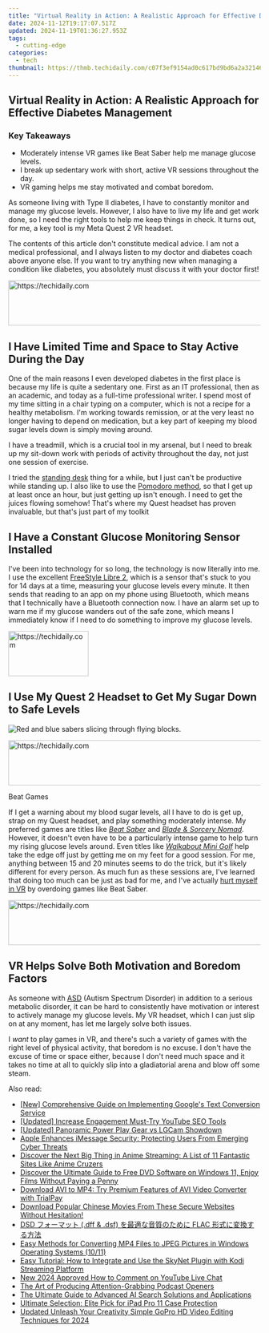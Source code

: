 ```yaml
---
title: "Virtual Reality in Action: A Realistic Approach for Effective Diabetes Management"
date: 2024-11-12T19:17:07.517Z
updated: 2024-11-19T01:36:27.953Z
tags:
  - cutting-edge
categories:
  - tech
thumbnail: https://thmb.techidaily.com/c07f3ef9154ad0c617bd9bd6a2a32146d7b51b27c7deece2dc0396518e1e76ee.jpg
---
```


## Virtual Reality in Action: A Realistic Approach for Effective Diabetes Management

### Key Takeaways

* Moderately intense VR games like Beat Saber help me manage glucose levels.
* I break up sedentary work with short, active VR sessions throughout the day.
* VR gaming helps me stay motivated and combat boredom.

 As someone living with Type II diabetes, I have to constantly monitor and manage my glucose levels. However, I also have to live my life and get work done, so I need the right tools to help me keep things in check. It turns out, for me, a key tool is my Meta Quest 2 VR headset.

 The contents of this article don't constitute medical advice. I am not a medical professional, and I always listen to my doctor and diabetes coach above anyone else. If you want to try anything new when managing a condition like diabetes, you absolutely must discuss it with your doctor first!

<!-- affiliate ads begin -->
<a href="https://ephamedtechinc.pxf.io/c/5597632/2137213/26400" target="_top" id="2137213">
  <img src="//a.impactradius-go.com/display-ad/26400-2137213" border="0" alt="https://techidaily.com" width="728" height="90"/>
</a>
<img height="0" width="0" src="https://ephamedtechinc.pxf.io/i/5597632/2137213/26400" style="position:absolute;visibility:hidden;" border="0" />
<!-- affiliate ads end -->

##  I Have Limited Time and Space to Stay Active During the Day

 One of the main reasons I even developed diabetes in the first place is because my life is quite a sedentary one. First as an IT professional, then as an academic, and today as a full-time professional writer. I spend most of my time sitting in a chair typing on a computer, which is not a recipe for a healthy metabolism. I'm working towards remission, or at the very least no longer having to depend on medication, but a key part of keeping my blood sugar levels down is simply moving around.

 I have a treadmill, which is a crucial tool in my arsenal, but I need to break up my sit-down work with periods of activity throughout the day, not just one session of exercise.

 I tried the [standing desk](https://video-capture.techidaily.com/updated-streamlining-mov-files-on-windows-11-os/) thing for a while, but I just can't be productive while standing up. I also like to use the [Pomodoro method](https://screen-sharing-recording.techidaily.com/updated-navigating-noise-free-networks-secrets-for-silencing-disruptions-on-gomeet/), so that I get up at least once an hour, but just getting up isn't enough. I need to get the juices flowing somehow! That's where my Quest headset has proven invaluable, but that's just part of my toolkit

##  I Have a Constant Glucose Monitoring Sensor Installed

 I've been into technology for so long, the technology is now literally into me. I use the excellent [FreeStyle Libre 2](https://www.freestyle.abbott/us-en/products/freestyle-libre-2.html), which is a sensor that's stuck to you for 14 days at a time, measuring your glucose levels every minute. It then sends that reading to an app on my phone using Bluetooth, which means that I technically have a Bluetooth connection now. I have an alarm set up to warn me if my glucose wanders out of the safe zone, which means I immediately know if I need to do something to improve my glucose levels.

<!-- affiliate ads begin -->
<a href="https://united.elfm.net/c/5597632/2139558/4704" target="_top" id="2139558">
  <img src="//a.impactradius-go.com/display-ad/4704-2139558" border="0" alt="https://techidaily.com" width="160" height="90"/>
</a>
<img height="0" width="0" src="https://united.elfm.net/i/5597632/2139558/4704" style="position:absolute;visibility:hidden;" border="0" />
<!-- affiliate ads end -->

##  I Use My Quest 2 Headset to Get My Sugar Down to Safe Levels

![Red and blue sabers slicing through flying blocks.](https://static1.howtogeekimages.com/wordpress/wp-content/uploads/2024/07/beatsaber.jpg) 

<!-- affiliate ads begin -->
<a href="https://appsumo.8odi.net/c/5597632/2130873/7443" target="_top" id="2130873">
  <img src="//a.impactradius-go.com/display-ad/7443-2130873" border="0" alt="https://techidaily.com" width="600" height="90"/>
</a>
<img height="0" width="0" src="https://appsumo.8odi.net/i/5597632/2130873/7443" style="position:absolute;visibility:hidden;" border="0" />
<!-- affiliate ads end -->

Beat Games

 If I get a warning about my blood sugar levels, all I have to do is get up, strap on my Quest headset, and play something moderately intense. My preferred games are titles like _[Beat Saber](https://www.meta.com/experiences/2448060205267927/)_ and _[Blade & Sorcery Nomad](https://www.meta.com/experiences/2031826350263349/)._ However, it doesn't even have to be a particularly intense game to help turn my rising glucose levels around. Even titles like _[Walkabout Mini Golf](https://www.meta.com/experiences/2462678267173943/)_ help take the edge off just by getting me on my feet for a good session. For me, anything between 15 and 20 minutes seems to do the trick, but it's likely different for every person. As much fun as these sessions are, I've learned that doing too much can be just as bad for me, and I've actually [hurt myself in VR](https://ios-pokemon-go.techidaily.com/catch-or-beat-sleeping-snorlax-on-pokemon-go-for-apple-iphone-14-drfone-by-drfone-virtual-ios/) by overdoing games like Beat Saber.

<!-- affiliate ads begin -->
<a href="https://review-au.sjv.io/c/5597632/2135316/14409" target="_top" id="2135316">
  <img src="//a.impactradius-go.com/display-ad/14409-2135316" border="0" alt="https://techidaily.com" width="728" height="90"/>
</a>
<img height="0" width="0" src="https://review-au.sjv.io/i/5597632/2135316/14409" style="position:absolute;visibility:hidden;" border="0" />
<!-- affiliate ads end -->

##  VR Helps Solve Both Motivation and Boredom Factors

 As someone with [ASD](https://www.mayoclinic.org/diseases-conditions/autism-spectrum-disorder/symptoms-causes/syc-20352928) (Autism Spectrum Disorder) in addition to a serious metabolic disorder, it can be hard to consistently have motivation or interest to actively manage my glucose levels. My VR headset, which I can just slip on at any moment, has let me largely solve both issues.

 I _want_ to play games in VR, and there's such a variety of games with the right level of physical activity, that boredom is no excuse. I don't have the excuse of time or space either, because I don't need much space and it takes no time at all to quickly slip into a gladiatorial arena and blow off some steam.

<ins class="adsbygoogle"
     style="display:block"
     data-ad-format="autorelaxed"
     data-ad-client="ca-pub-7571918770474297"
     data-ad-slot="1223367746"></ins>

<ins class="adsbygoogle"
     style="display:block"
     data-ad-client="ca-pub-7571918770474297"
     data-ad-slot="8358498916"
     data-ad-format="auto"
     data-full-width-responsive="true"></ins>

<span class="atpl-alsoreadstyle">Also read:</span>
<div><ul>
<li><a href="https://extra-tips.techidaily.com/new-comprehensive-guide-on-implementing-googles-text-conversion-service/"><u>[New] Comprehensive Guide on Implementing Google's Text Conversion Service</u></a></li>
<li><a href="https://youtube-docs.techidaily.com/ed-increase-engagement-must-try-youtube-seo-tools/"><u>[Updated] Increase Engagement Must-Try YouTube SEO Tools</u></a></li>
<li><a href="https://extra-approaches.techidaily.com/updated-panoramic-power-play-gear-vs-lgcam-showdown/"><u>[Updated] Panoramic Power Play Gear vs LGCam Showdown</u></a></li>
<li><a href="https://technical-tips.techidaily.com/apple-enhances-imessage-security-protecting-users-from-emerging-cyber-threats/"><u>Apple Enhances iMessage Security: Protecting Users From Emerging Cyber Threats</u></a></li>
<li><a href="https://tech-haven.techidaily.com/discover-the-next-big-thing-in-anime-streaming-a-list-of-11-fantastic-sites-like-anime-cruzers/"><u>Discover the Next Big Thing in Anime Streaming: A List of 11 Fantastic Sites Like Anime Cruzers</u></a></li>
<li><a href="https://tech-haven.techidaily.com/discover-the-ultimate-guide-to-free-dvd-software-on-windows-11-enjoy-films-without-paying-a-penny/"><u>Discover the Ultimate Guide to Free DVD Software on Windows 11, Enjoy Films Without Paying a Penny</u></a></li>
<li><a href="https://tech-haven.techidaily.com/download-avi-to-mp4-try-premium-features-of-avi-video-converter-with-trialpay/"><u>Download AVI to MP4: Try Premium Features of AVI Video Converter with TrialPay</u></a></li>
<li><a href="https://tech-haven.techidaily.com/download-popular-chinese-movies-from-these-secure-websites-without-hesitation/"><u>Download Popular Chinese Movies From These Secure Websites Without Hesitation!</u></a></li>
<li><a href="https://tech-haven.techidaily.com/dsd-dff-and-dsf-flac/"><u>DSD フォーマット (.dff & .dsf) を最適な音質のために FLAC 形式に変換する方法</u></a></li>
<li><a href="https://tech-haven.techidaily.com/easy-methods-for-converting-mp4-files-to-jpeg-pictures-in-windows-operating-systems-1011/"><u>Easy Methods for Converting MP4 Files to JPEG Pictures in Windows Operating Systems (10/11)</u></a></li>
<li><a href="https://tech-haven.techidaily.com/easy-tutorial-how-to-integrate-and-use-the-skynet-plugin-with-kodi-streaming-platform/"><u>Easy Tutorial: How to Integrate and Use the SkyNet Plugin with Kodi Streaming Platform</u></a></li>
<li><a href="https://ai-video-editing.techidaily.com/new-2024-approved-how-to-comment-on-youtube-live-chat/"><u>New 2024 Approved How to Comment on YouTube Live Chat</u></a></li>
<li><a href="https://extra-information.techidaily.com/the-art-of-producing-attention-grabbing-podcast-openers/"><u>The Art of Producing Attention-Grabbing Podcast Openers</u></a></li>
<li><a href="https://tech-hub.techidaily.com/the-ultimate-guide-to-advanced-ai-search-solutions-and-applications/"><u>The Ultimate Guide to Advanced AI Search Solutions and Applications</u></a></li>
<li><a href="https://buynow-tips.techidaily.com/ultimate-selection-elite-pick-for-ipad-pro-11-case-protection/"><u>Ultimate Selection: Elite Pick for iPad Pro 11 Case Protection</u></a></li>
<li><a href="https://smart-video-creator.techidaily.com/updated-unleash-your-creativity-simple-gopro-hd-video-editing-techniques-for-2024/"><u>Updated Unleash Your Creativity Simple GoPro HD Video Editing Techniques for 2024</u></a></li>
</ul></div>

